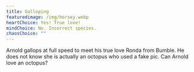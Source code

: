 ```yaml
---
title: Galloping
featuredimage: /img/horsey.webp
heartChoice: Yes! True love!
mindChoice: No. Incorrect species.
chaosChoice: ""
---
```

Arnold gallops at full speed to meet his true love Ronda from Bumble.  He does not know she is actually an octopus who used a fake pic. Can Arnold love an octopus?
